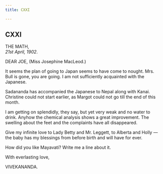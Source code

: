 ```yaml
---
title: CXXI

---
```





  

  


## CXXI

THE MATH,  
*21st April, 1902*.

DEAR JOE, (Miss Josephine MacLeod.)

It seems the plan of going to Japan seems to have come to nought. Mrs.
Bull is gone, you are going. I am not sufficiently acquainted with the
Japanese.

Sadananda has accompanied the Japanese to Nepal along with Kanai.
Christine could not start earlier, as Margot could not go till the end
of this month.

I am getting on splendidly, they say, but yet very weak and no water to
drink. Anyhow the chemical analysis shows a great improvement. The
swelling about the feet and the complaints have all disappeared.

Give my infinite love to Lady Betty and Mr. Leggett, to Alberta and
Holly — the baby has my blessings from before birth and will have for
ever.

How did you like Mayavati? Write me a line about it.

With everlasting love,

VIVEKANANDA.


